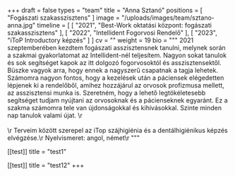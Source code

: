 +++
draft = false
types = "team"
title = "Anna Sztanó"
positions = [ "Fogászati szakasszisztens" ]
image = "/uploads/images/team/sztano-anna.jpg"
timeline = [
  [
  "2021",
  "Best-Work oktatási központ: fogászati szakasszisztens"
],
  [ "2022", "Intellident Fogorvosi Rendelő" ],
  [ "2023", "iToP Introductory képzés" ]
]
cv = ""
weight = 19
bio = """
2021 szeptemberében kezdtem fogászati asszisztensnek tanulni, melynek során a szakmai gyakorlatomat az Intellident-nél teljesítem. Nagyon sokat tanulok és sok segítséget kapok az itt dolgozó fogorvosoktól és asszisztensektől. Büszke vagyok arra, hogy ennek a nagyszerű csapatnak a tagja lehetek. Számomra nagyon fontos, hogy a kezelések után a páciensek elégedetten lépjenek ki a rendelőből, amihez hozzájárul az orvosok profizmusa mellett, az asszisztensi munka is. Szeretném, hogy a lehető legtökéletesebb segítséget tudjam nyújtani az orvosoknak és a pácienseknek egyaránt. Ez a szakma számomra tele van újdonságokkal és kihívásokkal. Szinte minden nap tanulok valami újat. \r
<br><br>\r
Terveim között szerepel az iTop szájhigiénia és a dentálhigiénikus képzés elvégzése.\r
Nyelvismeret: angol, német\r
"""

[[test]]
title = "test1"

[[test]]
title = "test12"
+++


